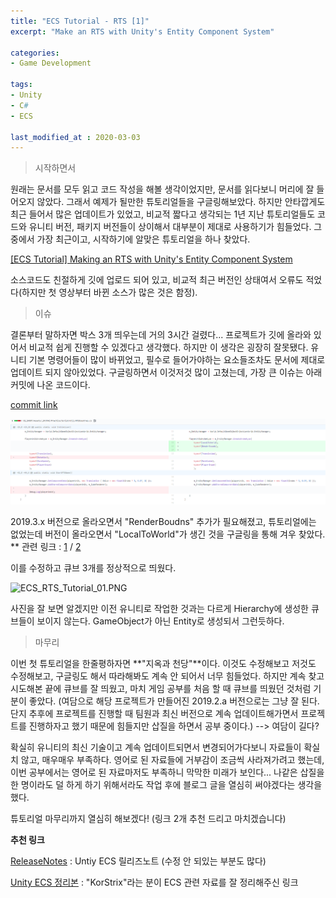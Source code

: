 ```yaml
---
title: "ECS Tutorial - RTS [1]"
excerpt: "Make an RTS with Unity's Entity Component System"

categories:
- Game Development

tags:
- Unity
- C#
- ECS

last_modified_at : 2020-03-03
---
```


> 시작하면서

 원래는 문서를 모두 읽고 코드  작성을 해볼 생각이었지만, 문서를 읽다보니 머리에 잘 들어오지 않았다. 그래서 예제가 될만한 튜토리얼들을 구글링해보았다. 하지만 안타깝게도 최근 들어서 많은 업데이트가 있었고, 비교적 짧다고 생각되는 1년 지난 튜토리얼들도 코드와 유니티 버전, 패키지 버전들이 상이해서 대부분이 제대로 사용하기가 힘들었다. 그 중에서 가장 최근이고, 시작하기에 알맞은 튜토리얼을 하나 찾았다.

[[ECS Tutorial] Making an RTS with Unity's Entity Component System](https://www.youtube.com/watch?v=36Q6HO19O6U&list=PL13LVknaRwqyN4vKyeZwjcVlkjuvYgYwq&index=1)

 소스코드도 친절하게 깃에 업로드 되어 있고, 비교적 최근 버전인 상태여서 오류도 적었다(하지만 첫 영상부터 바뀐 소스가 많은 것은 함정).    



> 이슈

 결론부터 말하자면 박스 3개 띄우는데 거의 3시간 걸렸다... 프로젝트가 깃에 올라와 있어서 비교적 쉽게 진행할 수 있겠다고 생각했다. 하지만 이 생각은 굉장히 잘못됐다. 유니티 기본 명령어들이 많이 바뀌었고, 필수로 들어가야하는 요소들조차도 문서에 제대로 업데이트 되지 않아있었다. 구글링하면서 이것저것 많이 고쳤는데, 가장 큰 이슈는 아래 커밋에 나온 코드이다.    

[commit link](https://github.com/GyutaeLee/CG_SHOOT/commit/866956e42e4e6ef785746ea263b6a89b75f274ab)

<img src="..\..\assets\images\ECS\ECS_RTS_Tutorial_00.PNG" alt="ECS_RTS_Tutorial_00" style="zoom:150%;" />

 2019.3.x 버전으로 올라오면서 "RenderBoudns" 추가가 필요해졌고, 튜토리얼에는 없었는데 버전이 올라오면서 "LocalToWorld"가 생긴 것을 구글링을 통해 겨우 찾았다.    
** 관련 링크 : [1]( https://answers.unity.com/questions/1701725/ecs-rendermesh-not-work.html ) / [2]( https://forum.unity.com/threads/the-entities-is-not-visible.674518/ )    

 이를 수정하고 큐브 3개를 정상적으로 띄웠다.    

![ECS_RTS_Tutorial_01.PNG](..\..\assets\images\ECS\ECS_RTS_Tutorial_01.PNG)

 사진을 잘 보면 알겠지만 이전 유니티로 작업한 것과는 다르게 Hierarchy에 생성한 큐브들이 보이지 않는다. GameObject가 아닌 Entity로 생성되서 그런듯하다.    

  

  

> 마무리

 이번 첫 튜토리얼을 한줄평하자면 **"지옥과 천당"**이다. 이것도 수정해보고 저것도 수정해보고, 구글링도 해서 따라해봐도 계속 안 되어서 너무 힘들었다. 하지만 계속 찾고 시도해본 끝에 큐브를 잘 띄웠고, 마치 게임 공부를 처음 할 때 큐브를 띄웠던 것처럼 기분이 좋았다. (여담으로 해당 프로젝트가 만들어진 2019.2.a 버전으로는 그냥 잘 된다. 단지 추후에 프로젝트를 진행할 때 팀원과 최신 버전으로 계속 업데이트해가면서 프로젝트를 진행하자고 했기 때문에 힘들지만 삽질을 하면서 공부 중이다.) --> 여담이 길다?

 확실히 유니티의 최신 기술이고 계속 업데이트되면서 변경되어가다보니 자료들이 확실치 않고, 매우매우 부족하다. 영어로 된 자료들에 거부감이 조금씩 사라져가려고 했는데, 이번 공부에서는 영어로 된 자료마저도 부족하니 막막한 미래가 보인다... 나같은 삽질을 한 명이라도 덜 하게 하기 위해서라도 작업 후에 블로그 글을 열심히 써야겠다는 생각을 했다.

 튜토리얼 마무리까지 열심히 해보겠다! (링크 2개 추천 드리고 마치겠습니다)    

  

  

  

**추천 링크**

[ReleaseNotes]( https://github.com/Unity-Technologies/EntityComponentSystemSamples/blob/master/ECSSamples/ReleaseNotes.md ) : Untiy ECS 릴리즈노트 (수정 안 되있는 부분도 많다)

[Unity ECS 정리본]( https://github.com/KorStrix/Unity_Study_ECS ) : "KorStrix"라는 분이 ECS 관련 자료를 잘 정리해주신 링크